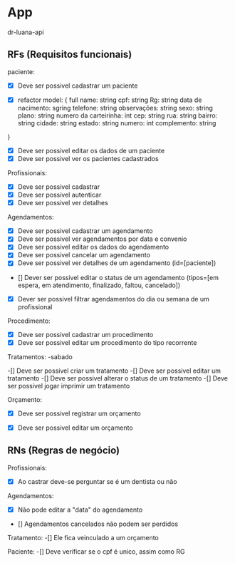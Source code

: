# App

dr-luana-api

## RFs (Requisitos funcionais)

paciente:

- [x] Deve ser possivel cadastrar um paciente

-[x] refactor model: {
full name: string
cpf: string
Rg: string
data de nacimento: sgring
telefone: string
observações: string
sexo: string
plano: string
numero da carteirinha: int
cep: string
rua: string
bairro: string
cidade: string
estado: string
numero: int
complemento: string

}

- [x] Deve ser possivel editar os dados de um paciente
- [x] Deve ser possivel ver os pacientes cadastrados

Profissionais:

- [x] Deve ser possivel cadastrar
- [x] Deve ser possivel autenticar
- [x] Deve ser possivel ver detalhes

Agendamentos:

- [x] Deve ser possivel cadastrar um agendamento
- [x] Deve ser possivel ver agendamentos por data e convenio
- [x] Deve ser possivel editar os dados do agendamento
- [x] Deve ser possivel cancelar um agendamento
- [x] Deve ser possivel ver detalhes de um agendamento (id=[paciente])
- [] Dever ser possivel editar o status de um agendamento (tipos=[em espera, em atendimento, finalizado, faltou, cancelado])
- [x] Dever ser possivel filtrar agendamentos do dia ou semana de um profissional

Procedimento:

- [x] Deve ser possivel cadastrar um procedimento
- [x] Deve ser possivel editar um procedimento do tipo recorrente

Tratamentos: -sabado

-[] Deve ser possivel criar um tratamento
-[] Deve ser possivel editar um tratamento
-[] Deve ser possivel alterar o status de um tratamento
-[] Deve ser possivel jogar imprimir um tratamento

Orçamento:

-[x] Deve ser possivel registrar um orçamento

-[x] Deve ser possivel editar um orçamento

## RNs (Regras de negócio)

Profissionais:

- [x] Ao castrar deve-se perguntar se é um dentista ou não

Agendamentos:

- [x] Não pode editar a "data" do agendamento
- [] Agendamentos cancelados não podem ser perdidos

Tratamento:
-[] Ele fica veinculado a um orçamento

Paciente:
-[] Deve verificar se o cpf é unico, assim como RG
